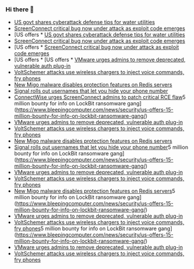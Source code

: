 ### Hi there 👋

<!--START_SECTION:feed-->
* [US govt shares cyberattack defense tips for water utilities](https://www.bleepingcomputer.com/news/security/us-govt-shares-cyberattack-defense-tips-for-water-utilities/)
* [ScreenConnect critical bug now under attack as exploit code emerges](https://www.bleepingcomputer.com/news/security/screenconnect-critical-bug-now-under-attack-as-exploit-code-emerges/)
* [US offers * [US govt shares cyberattack defense tips for water utilities](https://www.bleepingcomputer.com/news/security/us-govt-shares-cyberattack-defense-tips-for-water-utilities/)
* [ScreenConnect critical bug now under attack as exploit code emerges](https://www.bleepingcomputer.com/news/security/screenconnect-critical-bug-now-under-attack-as-exploit-code-emerges/)
* [US offers * [ScreenConnect critical bug now under attack as exploit code emerges](https://www.bleepingcomputer.com/news/security/screenconnect-critical-bug-now-under-attack-as-exploit-code-emerges/)
* [US offers * [US offers * [VMware urges admins to remove deprecated, vulnerable auth plug-in](https://www.bleepingcomputer.com/news/security/vmware-urges-admins-to-remove-deprecated-vulnerable-auth-plug-in/)
* [VoltSchemer attacks use wireless chargers to inject voice commands, fry phones](https://www.bleepingcomputer.com/news/security/voltschemer-attacks-use-wireless-chargers-to-inject-voice-commands-fry-phones/)
* [New Migo malware disables protection features on Redis servers](https://www.bleepingcomputer.com/news/security/new-migo-malware-disables-protection-features-on-redis-servers/)
* [Signal rolls out usernames that let you hide your phone number](https://www.bleepingcomputer.com/news/technology/signal-rolls-out-usernames-that-let-you-hide-your-phone-number/)
* [ConnectWise urges ScreenConnect admins to patch critical RCE flaw](https://www.bleepingcomputer.com/news/security/connectwise-urges-screenconnect-admins-to-patch-critical-rce-flaw/)5 million bounty for info on LockBit ransomware gang](https://www.bleepingcomputer.com/news/security/us-offers-15-million-bounty-for-info-on-lockbit-ransomware-gang/)
* [VMware urges admins to remove deprecated, vulnerable auth plug-in](https://www.bleepingcomputer.com/news/security/vmware-urges-admins-to-remove-deprecated-vulnerable-auth-plug-in/)
* [VoltSchemer attacks use wireless chargers to inject voice commands, fry phones](https://www.bleepingcomputer.com/news/security/voltschemer-attacks-use-wireless-chargers-to-inject-voice-commands-fry-phones/)
* [New Migo malware disables protection features on Redis servers](https://www.bleepingcomputer.com/news/security/new-migo-malware-disables-protection-features-on-redis-servers/)
* [Signal rolls out usernames that let you hide your phone number](https://www.bleepingcomputer.com/news/technology/signal-rolls-out-usernames-that-let-you-hide-your-phone-number/)5 million bounty for info on LockBit ransomware gang](https://www.bleepingcomputer.com/news/security/us-offers-15-million-bounty-for-info-on-lockbit-ransomware-gang/)
* [VMware urges admins to remove deprecated, vulnerable auth plug-in](https://www.bleepingcomputer.com/news/security/vmware-urges-admins-to-remove-deprecated-vulnerable-auth-plug-in/)
* [VoltSchemer attacks use wireless chargers to inject voice commands, fry phones](https://www.bleepingcomputer.com/news/security/voltschemer-attacks-use-wireless-chargers-to-inject-voice-commands-fry-phones/)
* [New Migo malware disables protection features on Redis servers](https://www.bleepingcomputer.com/news/security/new-migo-malware-disables-protection-features-on-redis-servers/)5 million bounty for info on LockBit ransomware gang](https://www.bleepingcomputer.com/news/security/us-offers-15-million-bounty-for-info-on-lockbit-ransomware-gang/)
* [VMware urges admins to remove deprecated, vulnerable auth plug-in](https://www.bleepingcomputer.com/news/security/vmware-urges-admins-to-remove-deprecated-vulnerable-auth-plug-in/)
* [VoltSchemer attacks use wireless chargers to inject voice commands, fry phones](https://www.bleepingcomputer.com/news/security/voltschemer-attacks-use-wireless-chargers-to-inject-voice-commands-fry-phones/)5 million bounty for info on LockBit ransomware gang](https://www.bleepingcomputer.com/news/security/us-offers-15-million-bounty-for-info-on-lockbit-ransomware-gang/)
* [VMware urges admins to remove deprecated, vulnerable auth plug-in](https://www.bleepingcomputer.com/news/security/vmware-urges-admins-to-remove-deprecated-vulnerable-auth-plug-in/)
* [VoltSchemer attacks use wireless chargers to inject voice commands, fry phones](https://www.bleepingcomputer.com/news/security/voltschemer-attacks-use-wireless-chargers-to-inject-voice-commands-fry-phones/)
<!--END_SECTION:feed-->

<!--
**frankenk/frankenk** is a ✨ _special_ ✨ repository because its `README.md` (this file) appears on your GitHub profile.

Here are some ideas to get you started:

- 🔭 I’m currently working on ...
- 🌱 I’m currently learning ...
- 👯 I’m looking to collaborate on ...
- 🤔 I’m looking for help with ...
- 💬 Ask me about ...
- 📫 How to reach me: ...
- 😄 Pronouns: ...
- ⚡ Fun fact: ...
-->




